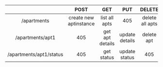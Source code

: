|                         |          POST          |       GET       |       PUT      |      DELETE     |
|:-----------------------:|:----------------------:|:---------------:|:--------------:|:---------------:|
|       /apartments       | create new aptinstance |  list all apts  |       405      | delete all apts |
|     /apartments/apt1    |           405          | get apt details | update details |    delete apt   |
| /apartments/apt1/status |           405          |    get status   |  update status |       405       |